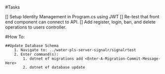 #Tasks

[] Setup Identity Management in Program.cs using JWT
[] Re-test that front end component can connect to API.
[] Add register, login, ban, and delete operations to users controller.

#How To:

    ##Update Database Schema
        1. Navigate to: ../water-pls-server-signalr/signalrtest
        2. Enter command(s):
            1. dotnet ef migrations add <Enter-A-Migration-Commit-Message-Here>
            2. dotnet ef database update 